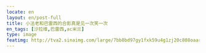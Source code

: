 ```yaml
---
locate: en
layout: en/post-full
title: 小法老和巴雷西的合影真是见一次笑一次
en_tags: [沙拉维,巴雷西,ac米兰]
type: image
featimg: http://tva2.sinaimg.com/large/7bb8bd97gy1fxk59u4g1zj20c808oaar.jpg
---
```

